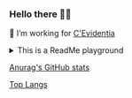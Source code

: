 ### Hello there 🧔🏼

🔭 I’m working for [C'Evidentia](https://cevidentia.com/)

<details>
    <summary>This is a ReadMe playground</summary>
    HOLA !
    [![Anurag's GitHub stats](https://github-readme-stats.vercel.app/api?username=PiRB&show_icons=true&theme=dracula)](https://github.com/anuraghazra/github-readme-stats)
</details>

[Anurag's GitHub stats](https://github-readme-stats.vercel.app/api?username=PiRB&show_icons=true&theme=dracula)

[Top Langs](https://github-readme-stats.vercel.app/api/top-langs/?username=PiRB&layout=compact&theme=dracula&hide=css)
